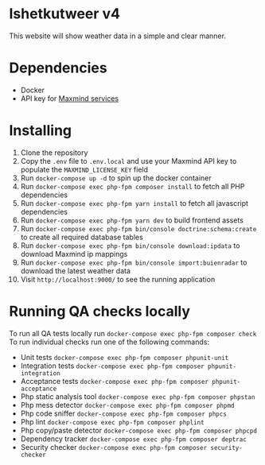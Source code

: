 # Ishetkutweer v4
This website will show weather data in a simple and clear manner.

# Dependencies
- Docker
- API key for [Maxmind services](https://www.maxmind.com/) 
 
# Installing
1. Clone the repository
2. Copy the `.env` file to `.env.local` and use your Maxmind API key to populate the `MAXMIND_LICENSE_KEY` field
3. Run `docker-compose up -d` to spin up the docker container
5. Run `docker-compose exec php-fpm composer install` to fetch all PHP dependencies
6. Run `docker-compose exec php-fpm yarn install` to fetch all javascript dependencies
6. Run `docker-compose exec php-fpm yarn dev` to build frontend assets
7. Run `docker-compose exec php-fpm bin/console doctrine:schema:create` to create all required database tables
8. Run `docker-compose exec php-fpm bin/console download:ipdata` to download Maxmind ip mappings
9. Run `docker-compose exec php-fpm bin/console import:buienradar` to download the latest weather data
10. Visit `http://localhost:9000/` to see the running application

# Running QA checks locally
To run all QA tests locally run `docker-compose exec php-fpm composer check`
To run individual checks run one of the following commands:
- Unit tests `docker-compose exec php-fpm composer phpunit-unit`
- Integration tests `docker-compose exec php-fpm composer phpunit-integration`
- Acceptance tests `docker-compose exec php-fpm composer phpunit-acceptance`
- Php static analysis tool `docker-compose exec php-fpm composer phpstan`
- Php mess detector `docker-compose exec php-fpm composer phpmd`
- Php code sniffer `docker-compose exec php-fpm composer phpcs`
- Php lint `docker-compose exec php-fpm composer phplint`
- Php copy/paste detector `docker-compose exec php-fpm composer phpcpd`
- Dependency tracker `docker-compose exec php-fpm composer deptrac`
- Security checker `docker-compose exec php-fpm composer security-checker`
